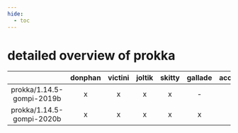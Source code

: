 ```yaml
---
hide:
  - toc
---
```


detailed overview of prokka
===========================

| |donphan|victini|joltik|skitty|gallade|accelgor|swalot|doduo|
| :---: | :---: | :---: | :---: | :---: | :---: | :---: | :---: | :---: |
|prokka/1.14.5-gompi-2019b|x|x|x|x|-|-|x|x|
|prokka/1.14.5-gompi-2020b|x|x|x|x|x|-|x|x|
